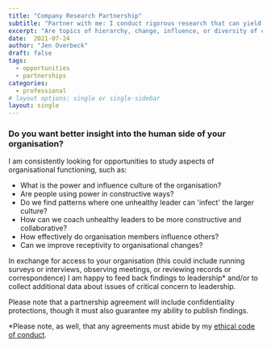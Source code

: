 ```yaml
---
title: "Company Research Partnership"
subtitle: "Partner with me: I conduct rigorous research that can yield insights for you while furthering scholarly knowledge about organisations."
excerpt: "Are topics of hierarchy, change, influence, or diversity of concern to your organisation? I am always looking for opportunities to gather research data in exchange for feeding back actionable insights."
date:  2021-07-24
author: "Jen Overbeck"
draft: false
tags:
  - opportunities
  - partnerships
categories:
  - professional
# layout options: single or single-sidebar
layout: single
---
```



### Do you want better insight into the human side of your organisation?

I am consistently looking for opportunities to study aspects of organisational functioning, such as:

- What is the power and influence culture of the organisation?
- Are people using power in constructive ways?
- Do we find patterns where one unhealthy leader can 'infect' the larger culture?
- How can we coach unhealthy leaders to be more constructive and collaborative?
- How effectively do organisation members influence others?
- Can we improve receptivity to organisational changes?
    
In exchange for access to your organisation (this could include running surveys or interviews, observing meetings, or reviewing records or correspondence) I am happy to feed back findings to leadership* and/or to collect additional data about issues of critical concern to leadership.

Please note that a partnership agreement will include confidentiality protections, though it must also guarantee my ability to publish findings.

*Please note, as well, that any agreements must abide by my [ethical code of conduct](/blog/2021-07-28-ethical-code/).
